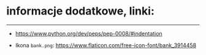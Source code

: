 # informacje dodatkowe, linki:

----

* https://www.python.org/dev/peps/pep-0008/#indentation

* Ikona `bank.png`: https://www.flaticon.com/free-icon-font/bank_3914458